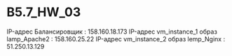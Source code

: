 # B5.7_HW_03
IP-адрес Балансировщик : 158.160.18.173
IP-адрес  vm_instance_1 образ lamp_Apache2 : 158.160.25.22 
IP-адрес  vm_instance_2 образ lemp_Nginx : 51.250.13.129
